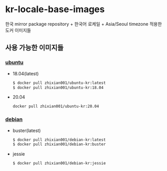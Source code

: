 # kr-locale-base-images

한국 mirror package repository + 한국어 로케일 + Asia/Seoul timezone 적용한 도커 이미지들

## 사용 가능한 이미지들

### [ubuntu](https://hub.docker.com/repository/docker/zhixian001/ubuntu-kr)

- 18.04(latest)

  ```bash
  $ docker pull zhixian001/ubuntu-kr:latest
  $ docker pull zhixian001/ubuntu-kr:18.04
  ```
  
- 20.04

  ```bash
  docker pull zhixian001/ubuntu-kr:20.04
  ```

### [debian](https://hub.docker.com/repository/docker/zhixian001/debian-kr)

- buster(latest)

  ```bash
  $ docker pull zhixian001/debian-kr:latest
  $ docker pull zhixian001/debian-kr:buster
  ```

- jessie

  ```bash
  $ docker pull zhixian001/debian-kr:jessie
  ```
